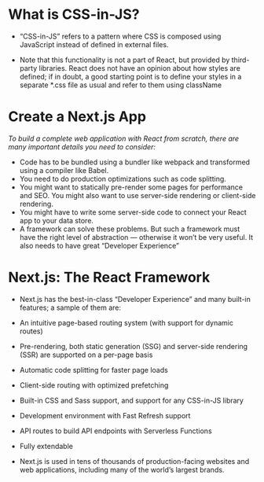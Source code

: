 # What is CSS-in-JS?
- “CSS-in-JS” refers to a pattern where CSS is composed using JavaScript instead of defined in external files.

- Note that this functionality is not a part of React, but provided by third-party libraries. React does not have an opinion about how styles are defined; if in doubt, a good starting point is to define your styles in a separate *.css file as usual and refer to them using className
# Create a Next.js App
*To build a complete web application with React from scratch, there are many important details you need to consider:*
- Code has to be bundled using a bundler like webpack and transformed using a compiler like Babel.
- You need to do production optimizations such as code splitting.
- You might want to statically pre-render some pages for performance and SEO. You might also want to use server-side rendering or client-side rendering.
- You might have to write some server-side code to connect your React app to your data store.
- A framework can solve these problems. But such a framework must have the right level of abstraction — otherwise it won’t be very useful. It also needs to have great “Developer Experience”
# Next.js: The React Framework
- Next.js has the best-in-class “Developer Experience” and many built-in features; a sample of them are:

- An intuitive page-based routing system (with support for dynamic routes)
- Pre-rendering, both static generation (SSG) and server-side rendering (SSR) are supported on a per-page basis
- Automatic code splitting for faster page loads
- Client-side routing with optimized prefetching
- Built-in CSS and Sass support, and support for any CSS-in-JS library
- Development environment with Fast Refresh support
- API routes to build API endpoints with Serverless Functions
- Fully extendable
- Next.js is used in tens of thousands of production-facing websites and web applications, including many of the world’s largest brands.